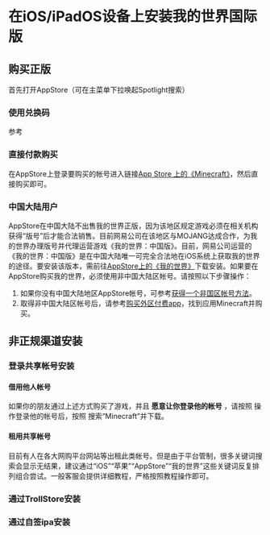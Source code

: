 # 在iOS/iPadOS设备上安装我的世界国际版
## 购买正版
首先打开AppStore（可在主菜单下拉唤起Spotlight搜索）
### 使用兑换码
参考  
### 直接付款购买
在AppStore上登录要购买的帐号进入链接[‎App Store 上的《Minecraft》](https://apps.apple.com/hk/app/minecraft/id479516143)，然后直接购买即可。
### 中国大陆用户
AppStore在中国大陆不出售我的世界正版，因为该地区规定游戏必须在相关机构获得“版号”后才能合法销售。目前网易公司在该地区与MOJANG达成合作，为我的世界办理版号并代理运营游戏《我的世界：中国版》。目前，网易公司运营的《我的世界：中国版》是在中国大陆唯一可完全合法地在iOS系统上获取我的世界的途径。要安装该版本，需前往[AppStore上的《我的世界》](https://apps.apple.com/cn/app/我的世界-感恩季/id1243986797)下载安装。如果要在AppStore购买我的世界，必须使用非中国大陆区帐号。请按照以下步骤操作：
1. 如果你没有中国大陆地区AppStore帐号，可参考[获得一个非国区帐号方法](apple_products_tips/AppleID/get_not_chinese_mainland_account)。
2. 取得非中国大陆区帐号后，请参考[购买外区付费app](apple_products_tips/AppStore/buy_overseas_apps)，找到应用Minecraft并购买。
## 非正规渠道安装
### 登录共享帐号安装
#### 借用他人帐号
如果你的朋友通过上述方式购买了游戏，并且 **愿意让你登录他的帐号** ，请按照  操作登录他的帐号后，按照  搜索“Minecraft”并下载。
#### 租用共享帐号
目前有人在各大网购平台网站等出租此类帐号。但是由于平台管制，很多关键词搜索会显示无结果，建议通过“iOS”“苹果”“AppStore”“我的世界”这些关键词反复排列组合尝试。一般客服会提供详细教程，严格按照教程操作即可。
### 通过TrollStore安装
### 通过自签ipa安装
